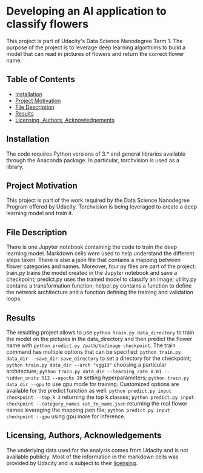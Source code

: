 # Developing an AI application to classify flowers

This project is part of Udacity's Data Science Nanodegree Term 1. The purpose of the project is to leverage deep learning algorthims to build a model that can read in pictures of flowers and return the correct flower name.

## Table of Contents
* [Installation](#Installation)
* [Project Motivation](#motivation)
* [File Description](#description)
* [Results](#Results)
* [Licensing, Authors, Acknowledgements](#licensing)

## Installation
The code requires Python versions of 3.* and general libraries available through the Anaconda package. In particular, torchvision is used as a library.

## Project Motivation <a name="motivation"></a>
This project is part of the work required by the Data Science Nanodegree Program offered by Udacity. Torchvision is being leveraged to create a deep learning model and train it.

## File Description <a name="description"></a>
There is one Jupyter notebook containing the code to train the deep learning model. Markdown cells were used to help understand the different steps taken. There is also a json file that contains a mapping between flower categories and names. Moreover, four py files are part of the project: train.py trains the model created in the Jupyter notebook and save a checkpoint; predict.py uses the trained model to classify an image; utility.py contains a transformation function; helper.py contains a function to define the network architecture and a function defining the training and validation loops.

## Results
The resulting project allows to use `python train.py data_directory` to train the model on the pictures in the data_directory and then predict the flower name with `python predict.py /path/to/image checkpoint`. The train command has multiple options that can be specified: `python train.py data_dir --save_dir save_directory` to set a directory for the checkpoint; `python train.py data_dir --arch "vgg13"` choosing a particular architecture; `python train.py data_dir --learning_rate 0.01 --hidden_units 512 --epochs 20` setting hyperparameters; `python train.py data_dir --gpu` to use gpu mode for training.
Customized options are available for the predict function as well: `python predict.py input checkpoint --top_k 3` returning the top k classes; `python predict.py input checkpoint --category_names cat_to_name.json` returning the real flower names leveraging the mapping json file; `python predict.py input checkpoint --gpu` using gpu more for inference.

## Licensing, Authors, Acknowledgements <a name="licensing"></a>
The underlying data used for the analysis comes from Udacity and is not available publicly. Most of the information in the markdown cells was provided by Udacity and is subject to their [licensing](https://eu.udacity.com/legal/terms-of-use).
